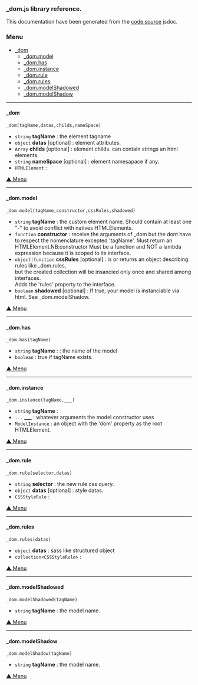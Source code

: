 
### **_dom.js** library reference.

This documentation have been generated from the [code source](_dom.master.js) jsdoc.


### <a name='main_menu'></a> Menu


+ [_dom](#tgt__dom)
	+ [_dom.model](#tgt__dom.model)
	+ [_dom.has](#tgt__dom.has)
	+ [_dom.instance](#tgt__dom.instance)
	+ [_dom.rule](#tgt__dom.rule)
	+ [_dom.rules](#tgt__dom.rules)
	+ [_dom.modelShadowed](#tgt__dom.modelShadowed)
	+ [_dom.modelShadow](#tgt__dom.modelShadow)

<hr/>

#### <a name="tgt__dom"></a> _dom


`_dom(tagName,datas,childs,nameSpace)`
+ `string` **tagName** : the element tagname
+ `object` **datas** [optional] : element attributes.
+ `Array` **childs** [optional] : element childs. can contain strings an html elements.
+ `string` **nameSpace** [optional] : element namesapace if any.
+ `HTMLElement` : 

[▲ Menu](#main_menu)

<hr/>

#### <a name="tgt__dom.model"></a> _dom.model


`_dom.model(tagName,constructor,cssRules,shadowed)`
+ `string` **tagName** : the custom element name. Should contain at least one "-" to avoid conflict with natives HTMLElements.
+ `function` **constructor** : receive the arguments of _dom but the dont have to respect the nomenclature excepted 'tagName'. Must return an HTMLElement.NB:constructor Must be a function and NOT a lambda expression because it is scoped to its interface.
+ `object|function` **cssRules** [optional] : is or returns an object describing rules like _dom.rules,<br/>but the created collection will be insancied only once and shared among interfaces.<br/>Adds the 'rules' property to the interface.
+ `boolean` **shadowed** [optional] : If true, your model is instanciable via html. See _dom.modelShadow.

[▲ Menu](#main_menu)

<hr/>

#### <a name="tgt__dom.has"></a> _dom.has


`_dom.has(tagName)`
+ `string` **tagName** : : the name of the model
+ `boolean` : true if tagName exists.

[▲ Menu](#main_menu)

<hr/>

#### <a name="tgt__dom.instance"></a> _dom.instance


`_dom.instance(tagName,___)`
+ `string` **tagName** : 
+ `...` **___** : whatever arguments the model constructor uses
+ `ModelInstance` : an object with the 'dom' property as the root HTMLElement.

[▲ Menu](#main_menu)

<hr/>

#### <a name="tgt__dom.rule"></a> _dom.rule


`_dom.rule(selector,datas)`
+ `string` **selector** : the new rule css query.
+ `object` **datas** [optional] : style datas.
+ `CSSStyleRule` : 

[▲ Menu](#main_menu)

<hr/>

#### <a name="tgt__dom.rules"></a> _dom.rules


`_dom.rules(datas)`
+ `object` **datas** : sass like structured object
+ `collection<CSSStyleRule>` : 

[▲ Menu](#main_menu)

<hr/>

#### <a name="tgt__dom.modelShadowed"></a> _dom.modelShadowed


`_dom.modelShadowed(tagName)`
+ `string` **tagName** : the model name.

[▲ Menu](#main_menu)

<hr/>

#### <a name="tgt__dom.modelShadow"></a> _dom.modelShadow


`_dom.modelShadow(tagName)`
+ `string` **tagName** : the model name.

[▲ Menu](#main_menu)